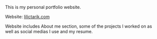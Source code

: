 This is my personal portfolio website.

Website: <a href="lilictarik.com"> lilictarik.com </a>

Website includes About me section, some of the projects I worked on as well as social medias I use and my resume.
